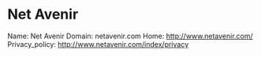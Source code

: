 
# Net Avenir

Name: Net Avenir
Domain: netavenir.com
Home: http://www.netavenir.com/
Privacy_policy: http://www.netavenir.com/index/privacy
